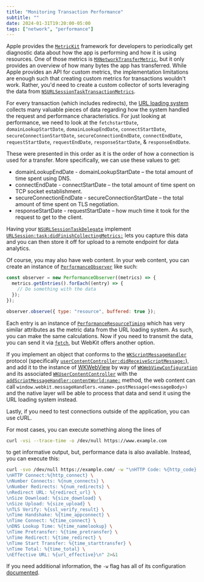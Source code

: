 ```yaml
---
title: "Monitoring Transaction Performance"
subtitle: ""
date: 2024-01-31T19:20:00-05:00
tags: ["network", "performance"]
---
```


Apple provides the [`MetricKit`](https://developer.apple.com/documentation/metrickit?language=objc) framework for developers to periodically get diagnostic data about how the app is performing and how it is using resources. One of those metrics is [`MXNetworkTransferMetric`](https://developer.apple.com/documentation/metrickit/mxnetworktransfermetric?language=objc), but it only provides an overview of how many bytes the app has transferred. While Apple provides an API for custom metrics, the implementation limitations are enough such that creating custom metrics for transactions wouldn't work. Rather, you'd need to create a custom collector of sorts leveraging the data from [`NSURLSessionTaskTransactionMetrics`](https://developer.apple.com/documentation/foundation/nsurlsessiontasktransactionmetrics).


For every transaction (which includes redirects), the [URL loading system](https://developer.apple.com/documentation/foundation/url_loading_system?language=objc) collects many valuable pieces of data regarding how the system handled the request and performance characteristics. For just looking at performance, we need to look at the `fetchstartDate`, `domainLookupStartDate`, `domainLookupEndDate`, `connectStartDate`, `secureConnectionStartDate`, `secureConnectionEndDate`, `connectEndDate`, `requestStartDate`, `requestEndDate`, `responseStartDate`, & `responseEndDate`. 

These were presented in this order as it is the order of how a connection is used for a transfer. More specifically, we can use these values to get:

* domainLookupEndDate - domainLookupStartDate – the total amount of time spent using DNS.
* connectEndDate - connectStartDate – the total amount of time spent on TCP socket establishment.
* secureConnectionEndDate - secureConnectionStartDate – the total amount of time spent on TLS negotiation.
* responseStartDate - requestStartDate – how much time it took for the request to get to the client.

Having your [`NSURLSessionTaskDelegate`](https://developer.apple.com/documentation/foundation/nsurlsessiontaskdelegate?language=objc) implement [`URLSession:task:didFinishCollectingMetrics:`](https://developer.apple.com/documentation/foundation/nsurlsessiontaskdelegate/1643148-urlsession?language=objc) lets you capture this data and you can then store it off for upload to a remote endpoint for data analytics.

Of course, you may also have web content. In your web content, you can create an instance of [`PerformanceObserver`](https://developer.mozilla.org/en-US/docs/Web/API/PerformanceObserver) like such:

```javascript
const observer = new PerformanceObserver((metrics) => {
  metrics.getEntries().forEach((entry) => {
    // Do something with the data
  });
});

observer.observe({ type: "resource", buffered: true });
```

Each entry is an instance of [`PerformanceResourceTiming`](https://developer.mozilla.org/en-US/docs/Web/API/PerformanceResourceTiming) which has very similar attributes as the metric data from the URL loading system. As such, you can make the same calculations. Now if you need to transmit the data, you can send it via [`fetch`](https://developer.mozilla.org/en-US/docs/Web/API/Fetch_API), but WebKit offers another option.

If you implement an object that conforms to the [`WKScriptMessageHandler`](https://developer.apple.com/documentation/webkit/wkscriptmessagehandler?language=objc) protocol (specifically [`userContentController:didReceiveScriptMessage:`](https://developer.apple.com/documentation/webkit/wkscriptmessagehandler/1396222-usercontentcontroller?language=objc)), and add it to the instance of [WKWebView](https://developer.apple.com/documentation/webkit/wkwebview?language=objc) by way of [`WKWebViewConfiguration`](https://developer.apple.com/documentation/webkit/wkwebviewconfiguration?language=objc) and its associated [`WKUserContentController`](https://developer.apple.com/documentation/webkit/wkusercontentcontroller?language=objc) with the [`addScriptMessageHandler:contentWorld:name:`](https://developer.apple.com/documentation/webkit/wkusercontentcontroller/3585112-addscriptmessagehandler?language=objc) method, the web content can call `window.webkit.messageHandlers.<name>.postMessage(<messageBody>)` and the native layer will be able to process that data and send it using the URL loading system instead.

Lastly, if you need to test connections outside of the application, you can use cURL.

For most cases, you can execute something along the lines of 

```bash
curl -vsi --trace-time -o /dev/null https://www.example.com
```

to get informative output, but, performance data is also available. Instead, you can execute this:

```bash
curl -svo /dev/null https://example.com/ -w "\nHTTP Code: %{http_code} \
\nHTTP Connect:%{http_connect} \
\nNumber Connects: %{num_connects} \
\nNumber Redirects: %{num_redirects} \
\nRedirect URL: %{redirect_url} \
\nSize Download: %{size_download} \
\nSize Upload: %{size_upload} \
\nTLS Verify: %{ssl_verify_result} \
\nTime Handshake: %{time_appconnect} \
\nTime Connect: %{time_connect} \
\nDNS Lookup Time: %{time_namelookup} \
\nTime Pretransfer: %{time_pretransfer} \
\nTime Redirect: %{time_redirect} \
\nTime Start Transfer: %{time_starttransfer} \
\nTime Total: %{time_total} \
\nEffective URL: %{url_effective}\n" 2>&1
```

If you need additional information, the `-w` flag has all of its configuration [documented](https://curl.se/docs/manpage.html#-w).
